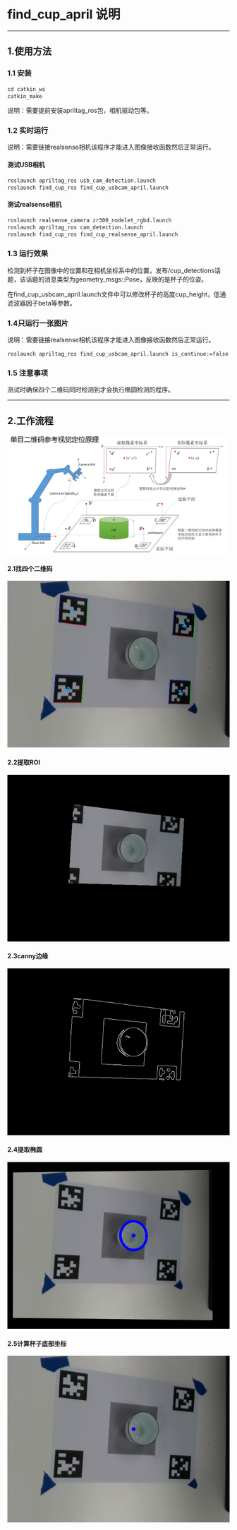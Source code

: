 # find_cup_april 说明
---
## 1.使用方法

### 1.1 安装
```
cd catkin_ws
catkin_make
```
说明：需要提前安装apriltag_ros包，相机驱动包等。

### 1.2 实时运行

说明：需要链接realsense相机该程序才能进入图像接收函数然后正常运行。

#### 测试USB相机 

```
roslaunch apriltag_ros usb_cam_detection.launch 
roslaunch find_cup_ros find_cup_usbcam_april.launch
```
#### 测试realsense相机

```
roslaunch realsense_camera zr300_nodelet_rgbd.launch
roslaunch apriltag_ros cam_detection.launch
roslaunch find_cup_ros find_cup_realsense_april.launch
```

### 1.3 运行效果
检测到杯子在图像中的位置和在相机坐标系中的位置，发布/cup_detections话题，该话题的消息类型为geometry_msgs::Pose，反映的是杯子的位姿。

在find_cup_usbcam_april.launch文件中可以修改杯子的高度cup_height，低通滤波器因子beta等参数。

### 1.4只运行一张图片


说明：需要链接realsense相机该程序才能进入图像接收函数然后正常运行。

```
roslaunch apriltag_ros find_cup_usbcam_april.launch is_continue:=false
```



### 1.5 注意事项

测试时确保四个二维码同时检测到才会执行椭圆检测的程序。

---
## 2.工作流程



![ppt](img/ppt1.jpg)

#### 2.1找四个二维码

![找二维码](img/cup_find1.png)
 
#### 2.2提取ROI
![ROI](img/cup_find2.png)
 
#### 2.3canny边缘
![canny](img/cup_find3.png)
 
#### 2.4提取椭圆
![ellips](img/cup_find4.png)
 
#### 2.5计算杯子底部坐标
![cup](img/cup_find5.png)

